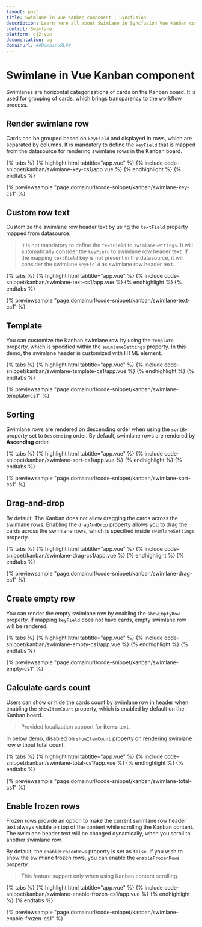 ```yaml
---
layout: post
title: Swimlane in Vue Kanban component | Syncfusion
description: Learn here all about Swimlane in Syncfusion Vue Kanban component of Syncfusion Essential JS 2 and more.
control: Swimlane 
platform: ej2-vue
documentation: ug
domainurl: ##DomainURL##
---
```


# Swimlane in Vue Kanban component

Swimlanes are horizontal categorizations of cards on the Kanban board.  It is used for grouping of cards, which brings transparency to the workflow process.

## Render swimlane row

Cards can be grouped based on `keyField` and displayed in rows, which are separated by columns. It is mandatory to define the `keyField` that is mapped from the datasource for rendering swimlane rows in the Kanban board.

{% tabs %}
{% highlight html tabtitle="app.vue" %}
{% include code-snippet/kanban/swimlane-key-cs1/app.vue %}
{% endhighlight %}
{% endtabs %}
        
{% previewsample "page.domainurl/code-snippet/kanban/swimlane-key-cs1" %}

## Custom row text

Customize the swimlane row header text by using the `textField` property mapped from datasource.

> It is not mandatory to define the `textField` to `swimlaneSettings`.  It will automatically consider the `keyField` to swimlane row header text.
> If the mapping `textField` key is not present in the datasource, it will consider the swimlane `keyField` as swimlane row header text.

{% tabs %}
{% highlight html tabtitle="app.vue" %}
{% include code-snippet/kanban/swimlane-text-cs1/app.vue %}
{% endhighlight %}
{% endtabs %}
        
{% previewsample "page.domainurl/code-snippet/kanban/swimlane-text-cs1" %}

## Template

You can customize the Kanban swimlane row by using the `template` property, which is specified within the `swimlaneSettings` property. In this demo, the swimlane header is customized with HTML element.

{% tabs %}
{% highlight html tabtitle="app.vue" %}
{% include code-snippet/kanban/swimlane-template-cs1/app.vue %}
{% endhighlight %}
{% endtabs %}
        
{% previewsample "page.domainurl/code-snippet/kanban/swimlane-template-cs1" %}

## Sorting

Swimlane rows are rendered on descending order when using the `sortBy` property set to `Descending` order. By default, swimlane rows are rendered by **Ascending** order.

{% tabs %}
{% highlight html tabtitle="app.vue" %}
{% include code-snippet/kanban/swimlane-sort-cs1/app.vue %}
{% endhighlight %}
{% endtabs %}
        
{% previewsample "page.domainurl/code-snippet/kanban/swimlane-sort-cs1" %}

## Drag-and-drop

By default, The Kanban does not allow dragging the cards across the swimlane rows. Enabling the `dragAndDrop` property allows you to drag the cards across the swimlane rows, which is specified inside `swimlaneSettings` property.

{% tabs %}
{% highlight html tabtitle="app.vue" %}
{% include code-snippet/kanban/swimlane-drag-cs1/app.vue %}
{% endhighlight %}
{% endtabs %}
        
{% previewsample "page.domainurl/code-snippet/kanban/swimlane-drag-cs1" %}

## Create empty row

You can render the empty swimlane row by enabling the `showEmptyRow` property.  If mapping `keyField` does not have cards, empty swimlane row will be rendered.

{% tabs %}
{% highlight html tabtitle="app.vue" %}
{% include code-snippet/kanban/swimlane-empty-cs1/app.vue %}
{% endhighlight %}
{% endtabs %}
        
{% previewsample "page.domainurl/code-snippet/kanban/swimlane-empty-cs1" %}

## Calculate cards count

Users can show or hide the cards count by swimlane row in header when enabling the `showItemCount` property, which is enabled by default on the Kanban board.

> Provided localization support for **items** text.

In below demo, disabled on `showItemCount` property on rendering swimlane row without total count.

{% tabs %}
{% highlight html tabtitle="app.vue" %}
{% include code-snippet/kanban/swimlane-total-cs1/app.vue %}
{% endhighlight %}
{% endtabs %}
        
{% previewsample "page.domainurl/code-snippet/kanban/swimlane-total-cs1" %}

## Enable frozen rows

Frozen rows provide an option to make the current swimlane row header text always visible on top of the content while scrolling the Kanban content. The swimlane header text will be changed dynamically, when you scroll to another swimlane row.

By default, the `enableFrozenRows` property is set as `false`. If you wish to show the swimlane frozen rows, you can enable the `enableFrozenRows` property.

> This feature support only when using Kanban content scrolling.

{% tabs %}
{% highlight html tabtitle="app.vue" %}
{% include code-snippet/kanban/swimlane-enable-frozen-cs1/app.vue %}
{% endhighlight %}
{% endtabs %}
        
{% previewsample "page.domainurl/code-snippet/kanban/swimlane-enable-frozen-cs1" %}
